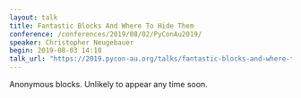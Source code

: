 ```yaml
---
layout: talk
title: Fantastic Blocks And Where To Hide Them
conference: /conferences/2019/08/02/PyConAu2019/
speaker: Christopher Neugebauer
begin: 2019-08-03 14:10
talk_url: "https://2019.pycon-au.org/talks/fantastic-blocks-and-where-to-hide-them"
---
```

Anonymous blocks. Unlikely to appear any time soon.
